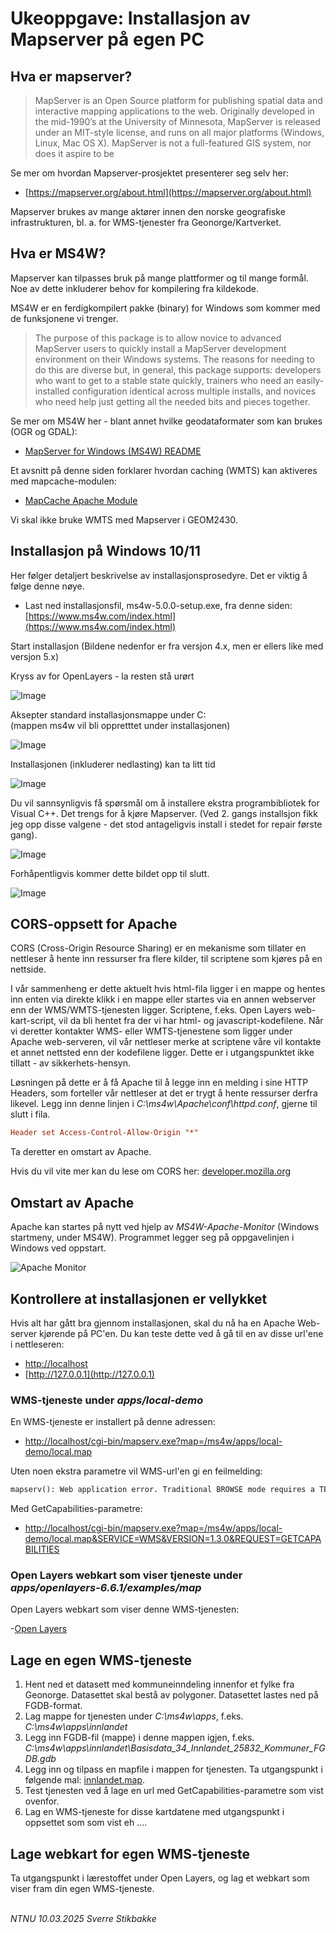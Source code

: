 # Ukeoppgave: Installasjon av Mapserver på egen PC

## Hva er mapserver?

> MapServer is an Open Source platform for publishing spatial data and interactive mapping applications to the web. Originally developed in the mid-1990’s at the University of Minnesota, MapServer is released under an MIT-style license, and runs on all major platforms (Windows, Linux, Mac OS X). MapServer is not a full-featured GIS system, nor does it aspire to be

Se mer om hvordan Mapserver-prosjektet presenterer seg selv her: 

- [https://mapserver.org/about.html](https://mapserver.org/about.html)

Mapserver brukes av mange aktører innen den norske geografiske infrastrukturen, bl. a. for WMS-tjenester fra Geonorge/Kartverket.


## Hva er MS4W?

Mapserver kan tilpasses bruk på mange plattformer og til mange formål. Noe av dette inkluderer behov for kompilering fra kildekode.

MS4W er en ferdigkompilert pakke (binary) for Windows som kommer med de funksjonene vi trenger. 

> The purpose of this package is to allow novice to advanced MapServer users to quickly install a MapServer development environment on their Windows systems. The reasons for needing to do this are diverse but, in general, this package supports: developers who want to get to a stable state quickly, trainers who need an easily-installed configuration identical across multiple installs, and novices who need help just getting all the needed bits and pieces together.

Se mer om MS4W her - blant annet hvilke geodataformater som kan brukes (OGR og GDAL): 

- [MapServer for Windows (MS4W) README](https://www.ms4w.com/README_INSTALL.html)

Et avsnitt på denne siden forklarer hvordan caching (WMTS) kan aktiveres med mapcache-modulen:

- [MapCache Apache Module](https://www.ms4w.com/README_INSTALL.html#mapcache-apache-module)

Vi skal ikke bruke WMTS med Mapserver i GEOM2430.


## Installasjon på Windows 10/11

Her følger detaljert beskrivelse av installasjonsprosedyre. Det er viktig å følge denne nøye.

- Last ned installasjonsfil, ms4w-5.0.0-setup.exe, fra denne siden: [https://www.ms4w.com/index.html](https://www.ms4w.com/index.html)

Start installasjon
(Bildene nedenfor er fra versjon 4.x, men er ellers like med versjon 5.x)

Kryss av for OpenLayers - la resten stå urørt

![Image](img/ms4w/ms4w-ol.png)

Aksepter standard installasjonsmappe under C:\
(mappen ms4w vil bli oppretttet under installasjonen)

![Image](img/ms4w/ms4w-install_location.png)

Installasjonen (inkluderer nedlasting) kan ta litt tid

![Image](img/ms4w/ms4w-download.png)

Du vil sannsynligvis få spørsmål om å installere ekstra programbibliotek for Visual C++.
Det trengs for å kjøre Mapserver. (Ved 2. gangs installsjon fikk jeg opp disse valgene - det stod antageligvis install i stedet for repair første gang).

![Image](img/ms4w/ms4w-vcpp-install.png)

Forhåpentligvis kommer dette bildet opp til slutt.

![Image](img/ms4w/ms4w-install_complete.png)


## CORS-oppsett for Apache

CORS (Cross-Origin Resource Sharing) er en mekanisme som tillater en nettleser å hente inn ressurser fra flere kilder, til scriptene som kjøres på en nettside.

I vår sammenheng er dette aktuelt hvis html-fila ligger i en mappe og hentes inn enten via direkte klikk i en mappe eller startes via en annen webserver enn der WMS/WMTS-tjenesten ligger. Scriptene, f.eks. Open Layers web-kart-script, vil da bli hentet fra der vi har html- og javascript-kodefilene. Når vi deretter kontakter WMS- eller WMTS-tjenestene som ligger under Apache web-serveren, vil vår nettleser merke at scriptene våre vil kontakte et annet nettsted enn der kodefilene ligger. Dette er i utgangspunktet ikke tillatt - av sikkerhets-hensyn. 

Løsningen på dette er å få Apache til å legge inn en melding i sine HTTP Headers, som forteller vår nettleser at det er trygt å hente ressurser derfra likevel.
Legg inn denne linjen i _C:\ms4w\Apache\conf\httpd.conf_, gjerne til slutt i fila.

```ini
Header set Access-Control-Allow-Origin "*"
```
Ta deretter en omstart av Apache.

Hvis du vil vite mer kan du lese om CORS her: [developer.mozilla.org](https://developer.mozilla.org/en-US/docs/Web/HTTP/CORS)


## Omstart av Apache

Apache kan startes på nytt ved hjelp av _MS4W-Apache-Monitor_ (Windows startmeny, under MS4W). Programmet legger seg på oppgavelinjen i Windows ved oppstart.

![Apache Monitor](img/apache-monitor.png)


## Kontrollere at installasjonen er vellykket

Hvis alt har gått bra gjennom installasjonen, skal du nå ha en Apache Web-server kjørende på PC'en. Du kan teste dette ved å gå til en av disse url'ene i nettleseren:

- [http://localhost](http://localhost)
- [http://127.0.0.1](http://127.0.0.1)


### WMS-tjeneste under _apps/local-demo_

En WMS-tjeneste er installert på denne adressen:
- [http://localhost/cgi-bin/mapserv.exe?map=/ms4w/apps/local-demo/local.map](http://localhost/cgi-bin/mapserv.exe?map=/ms4w/apps/local-demo/local.map)

Uten noen ekstra parametre vil WMS-url'en gi en feilmelding:

```HTML
mapserv(): Web application error. Traditional BROWSE mode requires a TEMPLATE in the WEB section, but none was provided. 
```

Med GetCapabilities-parametre:
- [http://localhost/cgi-bin/mapserv.exe?map=/ms4w/apps/local-demo/local.map&SERVICE=WMS&VERSION=1.3.0&REQUEST=GETCAPABILITIES](http://localhost/cgi-bin/mapserv.exe?map=/ms4w/apps/local-demo/local.map&SERVICE=WMS&VERSION=1.3.0&REQUEST=GETCAPABILITIES)


### Open Layers webkart som viser tjeneste under _apps/openlayers-6.6.1/examples/map_


Open Layers webkart som viser denne WMS-tjenesten:

-[Open Layers](http://localhost/openlayers/examples/mapserver-wms.html)


## Lage en egen WMS-tjeneste

1. Hent ned et datasett med kommuneinndeling innenfor et fylke fra Geonorge. Datasettet skal bestå av polygoner. Datasettet lastes ned på FGDB-format.
2. Lag mappe for tjenesten under _C:\ms4w\apps_, f.eks. _C:\ms4w\apps\innlandet_
3. Legg inn FGDB-fil (mappe) i denne mappen igjen, f.eks. *C:\ms4w\apps\innlandet\Basisdata_34_Innlandet_25832_Kommuner_FGDB.gdb*
4. Legg inn og tilpass en mapfile i mappen for tjenesten. Ta utgangspunkt i følgende mal: [innlandet.map](innlandet-mapfile.md).
5. Test tjenesten ved å lage en url med GetCapabilities-parametre som vist ovenfor.
5. Lag en WMS-tjeneste for disse kartdatene med utgangspunkt i oppsettet som som vist eh ....

## Lage webkart for egen WMS-tjeneste

Ta utgangspunkt i lærestoffet under Open Layers, og lag et webkart som viser fram din egen WMS-tjeneste.

\
_NTNU 10.03.2025 Sverre Stikbakke_